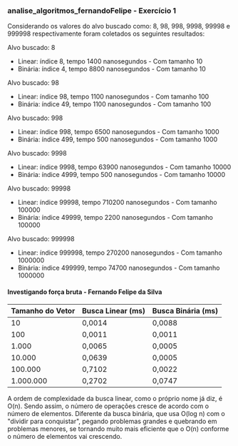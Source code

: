 ### analise_algoritmos_fernandoFelipe - Exercício 1

Considerando os valores do alvo buscado como: 8, 98, 998, 9998, 99998 e 999998 respectivamente foram coletados os seguintes resultados:

Alvo buscado: 8
- Linear: índice 8, tempo 1400 nanosegundos - Com tamanho 10
- Binária: índice 4, tempo 8800 nanosegundos - Com tamanho 10

Alvo buscado: 98
- Linear: índice 98, tempo 1100 nanosegundos - Com tamanho 100
- Binária: índice 49, tempo 1100 nanosegundos - Com tamanho 100

Alvo buscado: 998
- Linear: índice 998, tempo 6500 nanosegundos - Com tamanho 1000
- Binária: índice 499, tempo 500 nanosegundos - Com tamanho 1000

Alvo buscado: 9998
- Linear: índice 9998, tempo 63900 nanosegundos - Com tamanho 10000
- Binária: índice 4999, tempo 500 nanosegundos - Com tamanho 10000

Alvo buscado: 99998
- Linear: índice 99998, tempo 710200 nanosegundos - Com tamanho 100000
- Binária: índice 49999, tempo 2200 nanosegundos - Com tamanho 100000

Alvo buscado: 999998
- Linear: índice 999998, tempo 270200 nanosegundos - Com tamanho 1000000
- Binária: índice 499999, tempo 74700 nanosegundos - Com tamanho 1000000


#### Investigando força bruta - Fernando Felipe da Silva
| Tamanho do Vetor | Busca Linear (ms) | Busca Binária (ms) |
|------------------|-------------------|--------------------|
| 10               | 0,0014            | 0,0088             |
| 100              | 0,0011            | 0,0011             |
| 1.000            | 0,0065            | 0,0005             |
| 10.000           | 0,0639            | 0,0005             |
| 100.000          | 0,7102            | 0,0022             |
| 1.000.000        | 0,2702            | 0,0747             |

A ordem de complexidade da busca linear, como o próprio nome já diz, é O(n). Sendo assim, o número de operações cresce de acordo com o número de elementos. Diferente da busca binária, que usa O(log n) com o "dividir para conquistar", pegando problemas grandes e quebrando em problemas menores, se tornando muito mais eficiente que o O(n) conforme o número de elementos vai crescendo.
